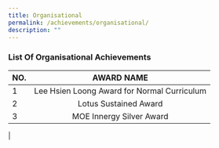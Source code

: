 ```yaml
---
title: Organisational
permalink: /achievements/organisational/
description: ""
---
```

### List Of Organisational Achievements


| NO. | AWARD NAME |
|---|:---:|
| 1 | Lee Hsien Loong Award for Normal Curriculum |
| 2 | Lotus Sustained Award |
| 3 | MOE Innergy Silver Award |
|